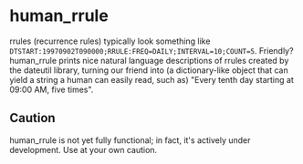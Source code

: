 # human_rrule #

rrules (recurrence rules) typically look something like `DTSTART:19970902T090000;RRULE:FREQ=DAILY;INTERVAL=10;COUNT=5`. Friendly? human_rrule prints nice natural language descriptions of rrules created by the dateutil library, turning our friend into (a dictionary-like object that can yield a string a human can easily read, such as) "Every tenth day starting at 09:00 AM, five times".

## Caution ##

human_rrule is not yet fully functional; in fact, it's actively under development. Use at your own caution.